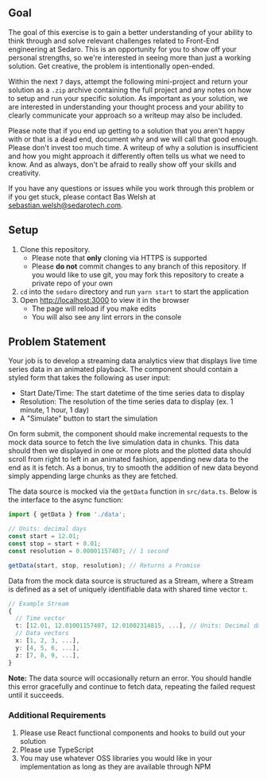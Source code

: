 ## Goal

The goal of this exercise is to gain a better understanding of your ability to think through and solve relevant challenges related to Front-End engineering at Sedaro. This is an opportunity for you to show off your personal strengths, so we're interested in seeing more than just a working solution. Get creative, the problem is intentionally open-ended.

Within the next `7` days, attempt the following mini-project and return your solution as a `.zip` archive containing the full project and any notes on how to setup and run your specific solution. As important as your solution, we are interested in understanding your thought process and your ability to clearly communicate your approach so a writeup may also be included.

Please note that if you end up getting to a solution that you aren't happy with or that is a dead end, document why and we will call that good enough. Please don't invest too much time. A writeup of why a solution is insufficient and how you might approach it differently often tells us what we need to know. And as always, don't be afraid to really show off your skills and creativity.

If you have any questions or issues while you work through this problem or if you get stuck, please contact Bas Welsh at sebastian.welsh@sedarotech.com.

## Setup

1. Clone this repository.
   - Please note that **only** cloning via HTTPS is supported
   - Please **do not** commit changes to any branch of this repository. If you would like to use git, you may fork this repository to create a private repo of your own
1. `cd` into the `sedaro` directory and run `yarn start` to start the application
1. Open [http://localhost:3000](http://localhost:3000) to view it in the browser
   - The page will reload if you make edits
   - You will also see any lint errors in the console

## Problem Statement

Your job is to develop a streaming data analytics view that displays live time series data in an animated playback. The component should contain a styled form that takes the following as user input:

- Start Date/Time: The start datetime of the time series data to display
- Resolution: The resolution of the time series data to display (ex. 1 minute, 1 hour, 1 day)
- A "Simulate" button to start the simulation

On form submit, the component should make incremental requests to the mock data source to fetch the live simulation data in chunks. This data should then we displayed in one or more plots and the plotted data should scroll from right to left in an animated fashion, appending new data to the end as it is fetch. As a bonus, try to smooth the addition of new data beyond simply appending large chunks as they are fetched.

The data source is mocked via the `getData` function in `src/data.ts`. Below is the interface to the async function:

```typescript
import { getData } from './data';

// Units: decimal days
const start = 12.01;
const stop = start + 0.01;
const resolution = 0.00001157407; // 1 second

getData(start, stop, resolution); // Returns a Promise
```

Data from the mock data source is structured as a Stream, where a Stream is defined as a set of uniquely identifiable data with shared time vector `t`.

```typescript
// Example Stream
{
  // Time vector
  t: [12.01, 12.01001157407, 12.01002314815, ...], // Units: Decimal days from an arbitrary epoch
  // Data vectors
  x: [1, 2, 3, ...],
  y: [4, 5, 6, ...],
  z: [7, 8, 9, ...],
}
```

**Note:** The data source will occasionally return an error. You should handle this error gracefully and continue to fetch data, repeating the failed request until it succeeds.

### Additional Requirements

1. Please use React functional components and hooks to build out your solution
1. Please use TypeScript
1. You may use whatever OSS libraries you would like in your implementation as long as they are available through NPM
